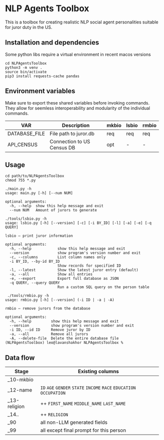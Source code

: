 # NLP Agents Toolbox

This is a toolbox for creating realistic NLP social agent 
personalities suitable for juror duty in the US.

## Installation and dependencies

Some python libs require a virtual environment in recent macos versions 
```
cd NLPAgentsToolbox
python3 -m venv .
source bin/activate
pip3 install requests-cache pandas
```

## Environment variables

Make sure to export these shared variables before invoking commands. 
They allow for seemless interoperability and modularity of the 
individual commands.

| VAR           | Description                | mkbio | lsbio | rmbio |
|---------------|----------------------------|-------|-------|-------|
| DATABASE_FILE | File path to juror.db      | req   | req   | req   |
| API_CENSUS    | Connection to US Census DB | opt   | -     | -     |

## Usage 

```
cd path/to/NLPAgentsToolbox
chmod 755 *.py
```

```
./main.py -h     
usage: main.py [-h] [--num NUM]

optional arguments:
  -h, --help  show this help message and exit
  --num NUM   Amount of jurors to generate
```

```
./tools/lsbio.py -h
usage: lsbio.py [-h] [--version] [-c] [-i BY_ID] [-l] [-a] [-e] [-q QUERY]

lsbio – print juror information

optional arguments:
  -h, --help            show this help message and exit
  --version             show program's version number and exit
  -c, --columns         List column names only
  -i BY_ID, --by-id BY_ID
                        Show records for specified ID
  -l, --latest          Show the latest juror entry (default)
  -a, --all             Show all entries
  -e, --export          Export full database as JSON
  -q QUERY, --query QUERY
                        Run a custom SQL query on the person table
```

```
 ./tools/rmbio.py -h
usage: rmbio.py [-h] [--version] (-i ID | -a | -A)

rmbio – remove jurors from the database

optional arguments:
  -h, --help         show this help message and exit
  --version          show program's version number and exit
  -i ID, --id ID     Remove juror by ID
  -a, --all          Remove all jurors
  -A, --delete-file  Delete the entire database file
(NLPAgentsToolbox) leo@lavanshakhor NLPAgentsToolbox % 
```

## Data flow 

| Stage | Existing columns |
|-|-|
| _10-mkbio | |
| _12-name |  ``ID`` ``AGE`` ``GENDER`` ``STATE`` ``INCOME`` ``RACE`` ``EDUCATION`` ``OCCUPATION`` |
| _13-religion | ++ ``FIRST_NAME`` ``MIDDLE_NAME`` ``LAST_NAME`` |
| _14.. | ++ ``RELIGION`` |
| _90 | all non-LLM generated fields |
| _99 | all except final prompt for this person |